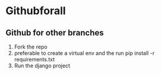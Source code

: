 # Githubforall
Github for other branches
-----
1. Fork the repo
2. preferable to create a virtual env and the run pip install -r requirements.txt
3. Run the django project
